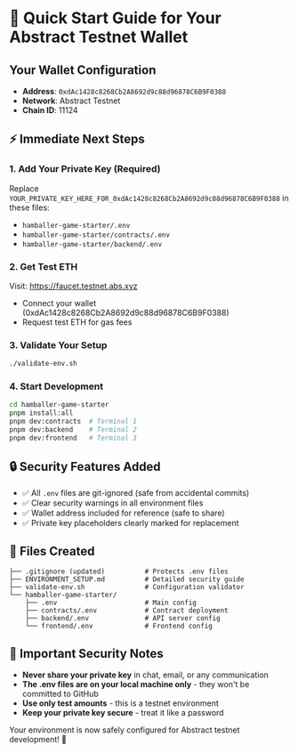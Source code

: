 # 🎯 Quick Start Guide for Your Abstract Testnet Wallet

## Your Wallet Configuration
- **Address**: `0xdAc1428c8268Cb2A8692d9c88d96878C6B9F0388`
- **Network**: Abstract Testnet
- **Chain ID**: 11124

## ⚡ Immediate Next Steps

### 1. Add Your Private Key (Required)
Replace `YOUR_PRIVATE_KEY_HERE_FOR_0xdAc1428c8268Cb2A8692d9c88d96878C6B9F0388` in these files:
- `hamballer-game-starter/.env`
- `hamballer-game-starter/contracts/.env`
- `hamballer-game-starter/backend/.env`

### 2. Get Test ETH
Visit: https://faucet.testnet.abs.xyz
- Connect your wallet (0xdAc1428c8268Cb2A8692d9c88d96878C6B9F0388)
- Request test ETH for gas fees

### 3. Validate Your Setup
```bash
./validate-env.sh
```

### 4. Start Development
```bash
cd hamballer-game-starter
pnpm install:all
pnpm dev:contracts  # Terminal 1
pnpm dev:backend    # Terminal 2  
pnpm dev:frontend   # Terminal 3
```

## 🔒 Security Features Added
- ✅ All `.env` files are git-ignored (safe from accidental commits)
- ✅ Clear security warnings in all environment files
- ✅ Wallet address included for reference (safe to share)
- ✅ Private key placeholders clearly marked for replacement

## 📁 Files Created
```
├── .gitignore (updated)          # Protects .env files
├── ENVIRONMENT_SETUP.md          # Detailed security guide
├── validate-env.sh               # Configuration validator
└── hamballer-game-starter/
    ├── .env                      # Main config
    ├── contracts/.env            # Contract deployment
    ├── backend/.env              # API server config
    └── frontend/.env             # Frontend config
```

## 🚨 Important Security Notes
- **Never share your private key** in chat, email, or any communication
- **The .env files are on your local machine only** - they won't be committed to GitHub
- **Use only test amounts** - this is a testnet environment
- **Keep your private key secure** - treat it like a password

Your environment is now safely configured for Abstract testnet development! 🚀